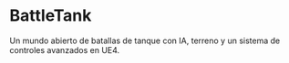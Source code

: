 # BattleTank
Un mundo abierto de batallas de tanque con IA, terreno y un sistema de controles avanzados en UE4.
